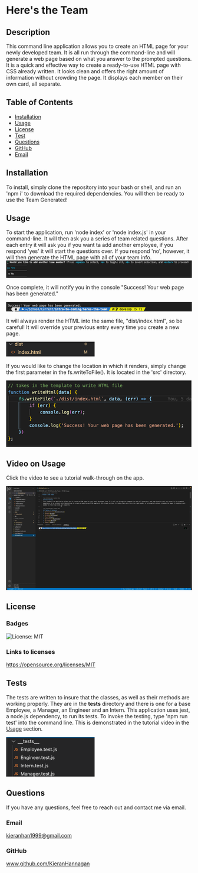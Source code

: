 # Here's the Team
          
  ## Description
  This command line application allows you to create an HTML page for your newly developed team. It is all run through the command-line and will generate a web page based on what you answer to the prompted questions. It is a quick and effective way to create a ready-to-use HTML page with CSS already written. It looks clean and offers the right amount of information without crowding the page. It displays each member on their own card, all separate.
  
  ## Table of Contents
  * [Installation](#installation)
  * [Usage](#usage)
  * [License](#license)
  * [Test](#tests)
  * [Questions](#questions)
  * [GitHub](#github)
  * [Email](#email)
  
  ## Installation 
  To install, simply clone the repository into your bash or shell, and run an 'npm i' to download the required dependencies. You will then be ready to use the Team Generated!
  
  ## Usage 
  To start the application, run 'node index' or 'node index.js' in your command-line. It will then ask you a series of team related questions. After each entry it will ask you if you want ta add another employee, if you respond 'yes' it will start the questions over. If you respond 'no', however, it will then generate the HTML page with all of your team info. 
  ![yes/no](./assets/images/yes_or_no.png)
  
  Once complete, it will notify you in the console "Success! Your web page has been generated."

  ![Success](./assets/images/success.png)


  It will always render the HTML into the same file, "dist/index.html", so be careful! It will override your previous entry every time you create a new page.

  ![tests](./assets/images/dist_html.png)


  If you would like to change the location in which it renders, simply change the first parameter in the fs.writeToFile(). It is located in the 'src' directory.

  ![write2file](./assets/images/write2file.png)

## Video on Usage
Click the video to see a tutorial walk-through on the app.

[![Watch the video](./assets/images/thumbnail.png)](https://www.youtube.com/watch?v=_HpHuduApZU)

  ## License
  ### Badges
  ![License: MIT](https://img.shields.io/badge/License-MIT-yellow.svg)
  ### Links to licenses
  https://opensource.org/licenses/MIT

  ## Tests 
  The tests are written to insure that the classes, as well as their methods are working properly. They are in the __tests__ directory and there is one for a base Employee, a Manager, an Engineer and an Intern. This application uses jest, a node.js dependency, to run its tests. To invoke the testing, type 'npm run test' into the command line. This is demonstrated in the tutorial video in the  [Usage](#usage) section.

  ![tests](./assets/images/tests.png)
  ## Questions
  If you have any questions, feel free to reach out and contact me via email.
  ### Email
  kieranhan1999@gmail.com
  ### GitHub
  www.github.com/KieranHannagan
  

  